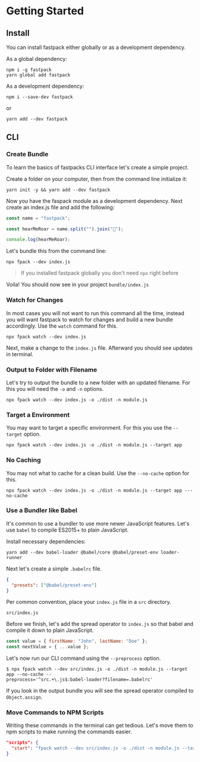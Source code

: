 # Getting Started

## Install

You can install fastpack either globally or as a development dependency.

As a global dependency:

```shell
npm i -g fastpack
yarn global add fastpack
```

As a development dependency:

```shell
npm i --save-dev fastpack
```

or

```shell
yarn add --dev fastpack
```

## CLI

### Create Bundle

To learn the basics of fastpacks CLI interface let's create a simple project.

Create a folder on your computer, then from the command line initialize it:

```shell
yarn init -y && yarn add --dev fastpack
```

Now you have the faspack module as a development dependency. Next create an index.js file and add the following:

```javascript
const name = "fastpack";

const hearMeRoar = name.split("").join("👏");

console.log(hearMeRoar);
```

Let's bundle this from the command line:

```shell
npx fpack --dev index.js
```

> If you installed fastpack globally you don't need `npx` right before

Voila! You should now see in your project `bundle/index.js`

### Watch for Changes

In most cases you will not want to run this command all the time, instead you will want fastpack to watch for changes and build a new bundle accordingly. Use the `watch` command for this.

```shell
npx fpack watch --dev index.js
```

Next, make a change to the `index.js` file. Afterward you should see updates in terminal.

### Output to Folder with Filename

Let's try to output the bundle to a new folder with an updated filename. For this you will need the `-o` and `-n` options.

```shell
npx fpack watch --dev index.js -o ./dist -n module.js
```

### Target a Environment

You may want to target a specific environment. For this you use the `--target` option.

```shell
npx fpack watch --dev index.js -o ./dist -n module.js --target app
```

### No Caching

You may not what to cache for a clean build. Use the `--no-cache` option for this.

```shell
npx fpack watch --dev index.js -o ./dist -n module.js --target app ---no-cache
```

### Use a Bundler like Babel

It's common to use a bundler to use more newer JavaScript features. Let's use `babel` to compile ES2015+ to plain JavaScript.

Install necessary dependencies:

```shell
yarn add --dev babel-loader @babel/core @babel/preset-env loader-runner
```

Next let's create a simple `.babelrc` file.

```json
{
  "presets": ["@babel/preset-env"]
}
```

Per common convention, place your `index.js` file in a `src` directory.

```file
src/index.js
```

Before we finish, let's add the spread operator to `index.js` so that babel and compile it down to plain JavaScript.

```javascript
const value = { firstName: "John", lastName: "Doe" };
const nextValue = { ...value };
```

Let's now run our CLI command using the `--preprocess` option.

```shell
$ npx fpack watch --dev src/index.js -o ./dist -n module.js --target app --no-cache --
preprocess='^src.+\.js$:babel-loader?filename=.babelrc'
```

If you look in the output bundle you will see the spread operator compiled to `Object.assign`.

### Move Commands to NPM Scripts

Writing these commands in the terminal can get tedious. Let's move them to npm scripts to make running the commands easier.

```json
"scripts": {
  "start": "fpack watch --dev src/index.js -o ./dist -n module.js --target app --no-cache --preprocess='^src.+\\.js$:babel-loader?filename=.babelrc'"
}
```
